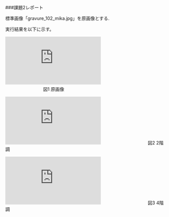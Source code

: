 ###課題2レポート

標準画像「gravure_102_mika.jpg」を原画像とする.

実行結果を以下に示す。

![原画像](http://www.fastpic.jp/images.php?file=5304113363.jpg)　　　　　　　　　　　　　　　　　
        　
        　　　 図1 原画像

![2階調](http://www.fastpic.jp/images.php?file=8981985692.jpg)
　　　　　　　　　　
          図2 2階調

![2階調](http://www.fastpic.jp/images.php?file=8817599934.jpg)
　　　　　　　　　　
          図3 4階調
